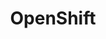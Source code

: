 ---
title: OpenShift
show_read_time: false
show_toc: false
canonical_url: 'https://docs.projectcalico.org/v3.9/getting-started/openshift/index'
---